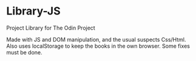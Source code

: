 # Library-JS
Project Library for The Odin Project

Made with JS and DOM manipulation, and the usual suspects Css/Html.
Also uses localStorage to keep the books in the own browser. Some fixes must be done.
